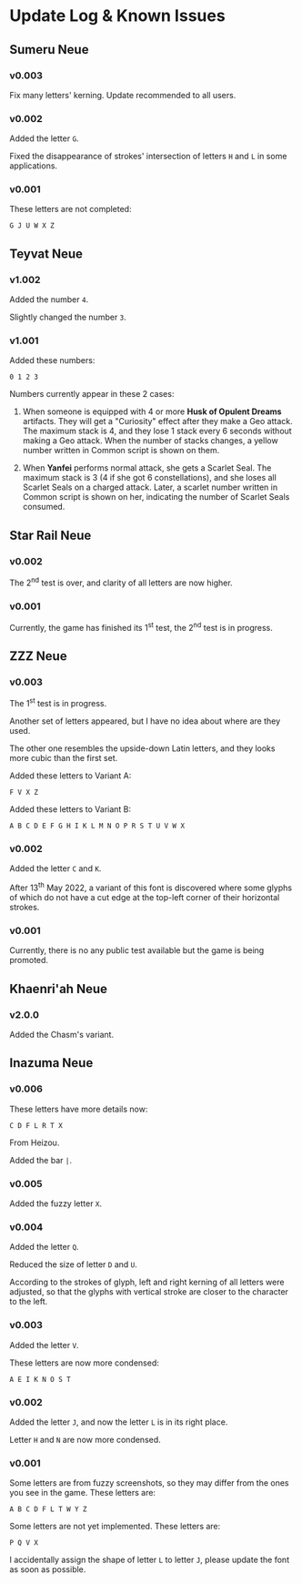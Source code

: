 # Update Log & Known Issues

## Sumeru Neue

### v0.003

Fix many letters' kerning. Update recommended to all users. 

### v0.002

Added the letter `G`.

Fixed the disappearance of strokes' intersection of letters `H` and `L`
in some applications. 

### v0.001

These letters are not completed:
```
G J U W X Z
```

## Teyvat Neue

### v1.002

Added the number `4`.

Slightly changed the number `3`.

### v1.001

Added these numbers:
```
0 1 2 3
```
Numbers currently appear in these 2 cases:

1. When someone is equipped with 4 or more **Husk of Opulent Dreams**
   artifacts. They will get a "Curiosity" effect after they make a
   Geo attack. The maximum stack is 4, and they lose 1 stack every
   6 seconds without making a Geo attack. When the number of stacks
   changes, a yellow number written in Common script is shown on them.

2. When **Yanfei** performs normal attack, she gets a Scarlet Seal.
   The maximum stack is 3 (4 if she got 6 constellations), and she loses all
   Scarlet Seals on a charged attack. Later, a scarlet number written in Common
   script is shown on her, indicating the number of Scarlet Seals consumed.
   
## Star Rail Neue

### v0.002

The 2<sup>nd</sup> test is over, and clarity of all letters are now higher.

### v0.001

Currently, the game has finished its 1<sup>st</sup> test,
the 2<sup>nd</sup> test is in progress. 

## ZZZ Neue

### v0.003

The 1<sup>st</sup> test is in progress.

Another set of letters appeared, but I have no idea about where are they used.

The other one resembles the upside-down Latin letters, and they looks more
cubic than the first set. 

Added these letters to Variant A:
```
F V X Z
```

Added these letters to Variant B:
```
A B C D E F G H I K L M N O P R S T U V W X
```

### v0.002

Added the letter `C` and `K`.

After 13<sup>th</sup> May 2022, a variant of this font is discovered where
some glyphs of which do not have a cut edge at the top-left corner of their
horizontal strokes.

### v0.001

Currently, there is no any public test available but the game is being promoted.

## Khaenri'ah Neue

### v2.0.0

Added the Chasm's variant. 

## Inazuma Neue

### v0.006

These letters have more details now:
```
C D F L R T X
```
From Heizou.

Added the bar `|`.

### v0.005

Added the fuzzy letter `X`.

### v0.004

Added the letter `Q`.

Reduced the size of letter `D` and `U`.

According to the strokes of glyph, left and right kerning of all letters were
adjusted, so that the glyphs with vertical stroke are closer to the character
to the left. 

### v0.003

Added the letter `V`. 

These letters are now more condensed:

```
A E I K N O S T
```

### v0.002

Added the letter `J`, and now the letter `L` is in its right place.

Letter `H` and `N` are now more condensed. 

### v0.001

Some letters are from fuzzy screenshots, so they may differ from
the ones you see in the game. These letters are:

```
A B C D F L T W Y Z
```

Some letters are not yet implemented. These letters are:

```
P Q V X
```

I accidentally assign the shape of letter `L` to letter `J`, please update
the font as soon as possible.
